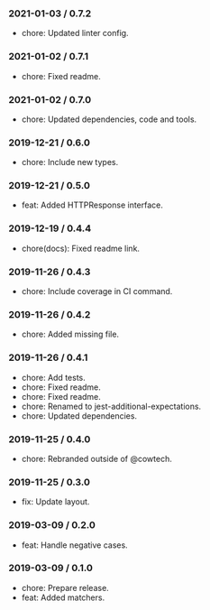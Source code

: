### 2021-01-03 / 0.7.2

- chore: Updated linter config.

### 2021-01-02 / 0.7.1

- chore: Fixed readme.

### 2021-01-02 / 0.7.0

- chore: Updated dependencies, code and tools.

### 2019-12-21 / 0.6.0

- chore: Include new types.

### 2019-12-21 / 0.5.0

- feat: Added HTTPResponse interface.

### 2019-12-19 / 0.4.4

- chore(docs): Fixed readme link.

### 2019-11-26 / 0.4.3

- chore: Include coverage in CI command.

### 2019-11-26 / 0.4.2

- chore: Added missing file.

### 2019-11-26 / 0.4.1

- chore: Add tests.
- chore: Fixed readme.
- chore: Fixed readme.
- chore: Renamed to jest-additional-expectations.
- chore: Updated dependencies.

### 2019-11-25 / 0.4.0

- chore: Rebranded outside of @cowtech.

### 2019-11-25 / 0.3.0

- fix: Update layout.

### 2019-03-09 / 0.2.0

- feat: Handle negative cases.

### 2019-03-09 / 0.1.0

- chore: Prepare release.
- feat: Added matchers.

